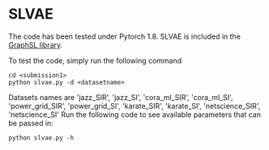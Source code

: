 # SLVAE

The code has been tested under Pytorch 1.8. SLVAE is included in the [GraphSL library](https://github.com/xianggebenben/GraphSL).

To test the code, simply run the following command  
```
cd <submission1>
python slvae.py -d <datasetname>
```
Datasets names are 'jazz_SIR', 'jazz_SI', 'cora_ml_SIR', 'cora_ml_SI', 'power_grid_SIR', 'power_grid_SI', 'karate_SIR', 'karate_SI', 'netscience_SIR', 'netscience_SI'
Run the following code to see available parameters that can be passed in:  
```
python slvae.py -h
```
